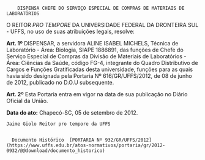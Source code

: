         DISPENSA CHEFE DO SERVIÇO ESPECIAL DE COMPRAS DE MATERIAIS DE LABORATÓRIOS  

O REITOR *PRO TEMPORE* DA UNIVERSIDADE FEDERAL DA DRONTEIRA SUL - UFFS, no uso de suas atribuições legais, resolve:

 **Art. 1º** DISPENSAR, a servidora ALINE ISABEL MICHELS, Técnica de Laboratório - Área: Biologia, SIAPE 1886891, das funções de Chefe do Serviço Especial de Compras da Divisão de Materiais de Laboratórios - Área: Ciências da Saúde, código FG-4, integrante do Quadro Distributivo de Cargos e Funções Gratificadas desta universidade, funções para as quais havia sido designada pela Portaria Nº 616/GR/UFFS/2012, de 08 de junho de 2012, publicado no D.O.U subsequente.

 **Art. 2º** Esta Portaria entra em vigor na data de sua publicação no Diário Oficial da União.

  

   **Data do ato:** Chapecó-SC, 05 de setembro de 2012.   
 

    Jaime Giolo Reitor pro tempore da UFFS   
  

      Documento Histórico  [PORTARIA Nº 932/GR/UFFS/2012](https://www.uffs.edu.br/atos-normativos/portaria/gr/2012-0932/@@download/documento_historico)     
      